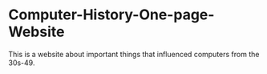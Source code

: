 # Computer-History-One-page-Website
This is a website about important things that influenced computers from the 30s-49.
